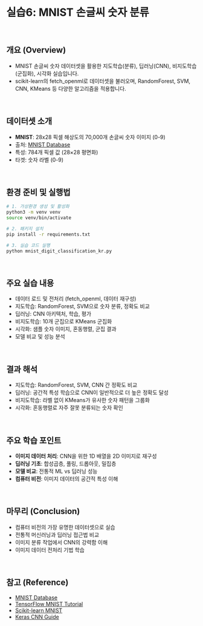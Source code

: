 # 실습6: MNIST 손글씨 숫자 분류

<br/>

## 개요 (Overview)
- MNIST 손글씨 숫자 데이터셋을 활용한 지도학습(분류), 딥러닝(CNN), 비지도학습(군집화), 시각화 실습입니다.
- scikit-learn의 fetch_openml로 데이터셋을 불러오며, RandomForest, SVM, CNN, KMeans 등 다양한 알고리즘을 적용합니다.

<br/>

## 데이터셋 소개
- **MNIST**: 28x28 픽셀 해상도의 70,000개 손글씨 숫자 이미지 (0-9)
- 출처: [MNIST Database](http://yann.lecun.com/exdb/mnist/)
- 특성: 784개 픽셀 값 (28×28 평면화)
- 타겟: 숫자 라벨 (0-9)

<br/>

## 환경 준비 및 실행법
```bash
# 1. 가상환경 생성 및 활성화
python3 -m venv venv
source venv/bin/activate

# 2. 패키지 설치
pip install -r requirements.txt

# 3. 실습 코드 실행
python mnist_digit_classification_kr.py
```

<br/>

## 주요 실습 내용
- 데이터 로드 및 전처리 (fetch_openml, 데이터 재구성)
- 지도학습: RandomForest, SVM으로 숫자 분류, 정확도 비교
- 딥러닝: CNN 아키텍처, 학습, 평가
- 비지도학습: 10개 군집으로 KMeans 군집화
- 시각화: 샘플 숫자 이미지, 혼동행렬, 군집 결과
- 모델 비교 및 성능 분석

<br/>

## 결과 해석
- 지도학습: RandomForest, SVM, CNN 간 정확도 비교
- 딥러닝: 공간적 특성 학습으로 CNN이 일반적으로 더 높은 정확도 달성
- 비지도학습: 라벨 없이 KMeans가 유사한 숫자 패턴을 그룹화
- 시각화: 혼동행렬로 자주 잘못 분류되는 숫자 확인

<br/>

## 주요 학습 포인트
- **이미지 데이터 처리**: CNN을 위한 1D 배열을 2D 이미지로 재구성
- **딥러닝 기초**: 합성곱층, 풀링, 드롭아웃, 밀집층
- **모델 비교**: 전통적 ML vs 딥러닝 성능
- **컴퓨터 비전**: 이미지 데이터의 공간적 특성 이해

<br/>

## 마무리 (Conclusion)
- 컴퓨터 비전의 가장 유명한 데이터셋으로 실습
- 전통적 머신러닝과 딥러닝 접근법 비교
- 이미지 분류 작업에서 CNN의 강력함 이해
- 이미지 데이터 전처리 기법 학습

<br/>

## 참고 (Reference)
- [MNIST Database](http://yann.lecun.com/exdb/mnist/)
- [TensorFlow MNIST Tutorial](https://www.tensorflow.org/tutorials/quickstart/beginner)
- [Scikit-learn MNIST](https://scikit-learn.org/stable/auto_examples/classification/plot_digits_classification.html)
- [Keras CNN Guide](https://keras.io/examples/vision/mnist_convnet/) 